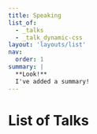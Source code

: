```yaml
---
title: Speaking
list_of:
  - _talks
  - _talk_dynamic-css
layout: 'layouts/list'
nav:
  order: 1
summary: |
  **Look!**
  I've added a summary!
---
```


# List of Talks
